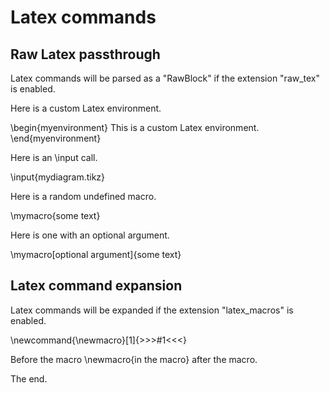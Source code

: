 
# Latex commands

## Raw Latex passthrough

Latex commands will be parsed as a "RawBlock" if the extension "raw_tex" is enabled.

Here is a custom Latex environment. 

\begin{myenvironment}
This is a custom Latex environment.
\end{myenvironment}

Here is an \\input call.

\input{mydiagram.tikz}

Here is a random undefined macro.

\mymacro{some text}

Here is one with an optional argument.

\mymacro[optional argument]{some text}

## Latex command expansion

Latex commands will be expanded if the extension "latex_macros" is enabled.

\newcommand{\newmacro}[1]{>>>#1<<<}

Before the macro \newmacro{in the macro} after the macro.

The end.
